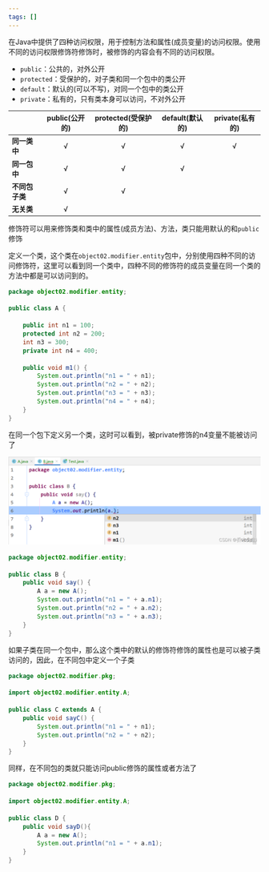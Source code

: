 ```yaml
---
tags: []
---
```


在Java中提供了四种访问权限，用于控制方法和属性(成员变量)的访问权限。使用不同的访问权限修饰符修饰时，被修饰的内容会有不同的访问权限。

* `public`：公共的，对外公开
* `protected`：受保护的，对子类和同一个包中的类公开
* `default`：默认的(可以不写)，对同一个包中的类公开
* `private`：私有的，只有类本身可以访问，不对外公开



| |**public(公开的)**|**protected(受保护的)**|**default(默认的)**|**private(私有的)**|
| :----- | :-----: | :-----: | :-----: | :-----: |
|**同一类中**|√|√|√|√|
|**同一包中**|√|√|√| |
|**不同包子类**|√|√| | |
|**无关类**|√| | | |

修饰符可以用来修饰类和类中的属性(成员方法)、方法，类只能用默认的和`public`修饰

定义一个类，这个类在`object02.modifier.entity`包中，分别使用四种不同的访问修饰符，这里可以看到同一个类中，四种不同的修饰符的成员变量在同一个类的方法中都是可以访问到的。

```java
package object02.modifier.entity;

public class A {

    public int n1 = 100;
    protected int n2 = 200;
    int n3 = 300;
    private int n4 = 400;

    public void m1() {
        System.out.println("n1 = " + n1);
        System.out.println("n2 = " + n2);
        System.out.println("n3 = " + n3);
        System.out.println("n4 = " + n4);
    }
}
```
在同一个包下定义另一个类，这时可以看到，被private修饰的n4变量不能被访问了

![](assets/Java权限修饰符/image-20240429181626244.png)


```java
package object02.modifier.entity;

public class B {
    public void say() {
        A a = new A();
        System.out.println("n1 = " + a.n1);
        System.out.println("n2 = " + a.n2);
        System.out.println("n3 = " + a.n3);
    }
}
```
如果子类在同一个包中，那么这个类中的默认的修饰符修饰的属性也是可以被子类访问的，因此，在不同包中定义一个子类

```java
package object02.modifier.pkg;

import object02.modifier.entity.A;

public class C extends A {
    public void sayC() {
        System.out.println("n1 = " + n1);
        System.out.println("n2 = " + n2);
    }
}
```
同样，在不同包的类就只能访问public修饰的属性或者方法了

```java
package object02.modifier.pkg;

import object02.modifier.entity.A;

public class D {
    public void sayD(){
        A a = new A();
        System.out.println("n1 = " + a.n1);
    }
}
```
